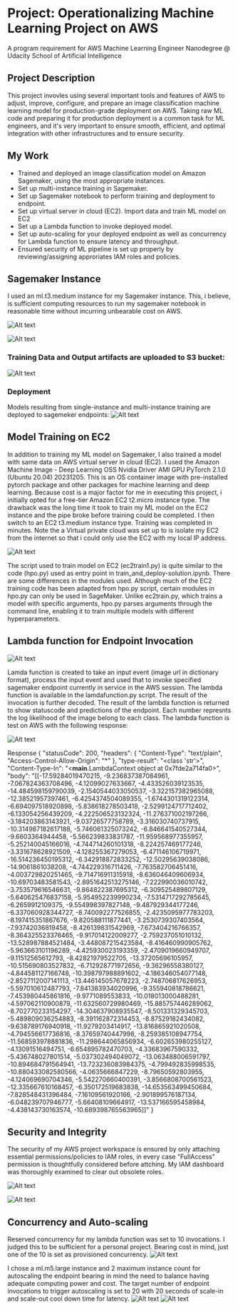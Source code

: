 # Project: Operationalizing Machine Learning Project on AWS

A program requirement for AWS Machine Learning Engineer Nanodegree @ Udacity School of Artificial Intelligence

## Project Description

This project invovles using several important tools and features of AWS to adjust, improve, configure, and prepare an image classification machine learning model for production-grade deployment on AWS. Taking raw ML code and preparing it for production deployment is a common task for ML engineers, and it's very important to ensure smooth, efficient, and optimal integration with other infrastructures and to ensure security.

## My Work

- Trained and deployed an image classification model on Amazon Sagemaker, using the most appropriate instances. 
- Set up multi-instance training in Sagemaker.
- Set up Sagemaker notebook to perform training and deployment to endpoint.
- Set up virtual server in cloud (EC2). Import data and train ML model on EC2
- Set up a Lambda function to invoke deployed model. 
- Set up auto-scaling for your deployed endpoint as well as concurrency for Lambda function to ensure latency and throughput.
- Ensured security of ML pipeline is set up properly by reviewing/assigning approriates IAM roles and policies.

## Sagemaker Instance

I used an ml.t3.medium instance for my Sagemaker instance. This, i believe, is sufficient computing resources to run my sagemaker notebook in reasonable time without incurring unbearable cost on AWS.

![Alt text](<Sagemaker Notebook instance-1.png>)

![Alt text](<Sagemaker studio-1.png>)

### Training Data and Output artifacts are uploaded to S3 bucket:
![Alt text](<S3 bucket-1.png>)

### Deployment

Models resulting from single-instance and multi-instance training are deployed to sagemeker endpoints:
![Alt text](<Sagemaker Endpoints-1.png>)


## Model Training on EC2

In addition to training my ML model on Sagemaker, I also trained a model with same data on AWS virtual server in cloud (EC2). I used the Amazon Machine Image  - Deep Learning OSS Nvidia Driver AMI GPU PyTorch 2.1.0 (Ubuntu 20.04) 20231205. This is an OS container image with pre-installed pytorch package and other packages for machine learning and deep learning. Because cost is a major factor for me in executing this project, i initially opted for a free-tier Amazon EC2 t2.micro instance type. The drawback was the long time it took to train my ML model on the EC2 instance and the pipe broke before training could be completed. I then switch to an EC2 t3.medium instance type. Training was completed in minutes. Note the a Virtual private cloud was set up to is isolate my EC2 from the internet so that i could only use the EC2 with my local IP address.

![Alt text](<Model Training on EC2-1.png>)



The script used to train model on EC2 (ec2train1.py) is quite similar to the code (hpo.py) used as entry point in train_and_deploy-solution.ipynb. There are some differences in the modules used.  Although much of the EC2 training code has been adapted from hpo.py script, certain modules in hpo.py can only be used in SageMaker. Unlike ec2train.py, which trains a model with specific arguments, hpo.py parses arguments through the command line, enabling it to train multiple models with different hyperparameters.

## Lambda function for Endpoint Invocation
![Alt text](<Lambda function-1.png>)

Lamda function is created to take an input event (image url in dictionary format), process the input event and used that to invoke specified sagemaker endpoint currently in service in the AWS session. The lambda function is available in the lamdafunction.py script. The result of the invocation is further decoded. The result of the lambda function is returned to show statuscode and predictions of the endpoint. Each number represnts the log likelihood of the image belong to each class. The lambda function is test on AWS with the following response:

![Alt text](<Lambda function test response-1.png>)

Response
{
  "statusCode": 200,
  "headers": {
    "Content-Type": "text/plain",
    "Access-Control-Allow-Origin": "*"
  },
  "type-result": "<class 'str'>",
  "Content-Type-In": "<__main__.LambdaContext object at 0x7fde2a714fa0>",
  "body": "[[-17.59284019470215, -9.236837387084961, -7.067824363708496, -4.12099027633667, -4.433526039123535, -14.484598159790039, -2.1540544033050537, -3.322157382965088, -12.38521957397461, -6.4254374504089355, -1.6744301319122314, -6.694097518920898, -5.838618278503418, -2.5299124717712402, -6.133054256439209, -4.222506523132324, -11.276371002197266, -3.184203863143921, -9.03726577758789, -3.316030740737915, -10.314987182617188, -5.746061325073242, -6.846641540527344, -9.6603364944458, -5.566239833831787, -11.959568977355957, -5.252140045166016, -4.744714260101318, -8.224257469177246, -3.331678628921509, -4.128255367279053, -6.471146106719971, -16.514236450195312, -6.342918872833252, -12.50295639038086, -14.9061861038208, -4.744229316711426, -7.763582706451416, -4.003729820251465, -9.714716911315918, -8.636046409606934, -10.69703483581543, -2.8951642513275146, -7.222990036010742, -3.753579616546631, -9.864822387695312, -6.309525489807129, -5.640625476837158, -5.954952239990234, -7.5314717292785645, -6.2659912109375, -9.554998397827148, -9.487929344177246, -6.337060928344727, -8.740092277526855, -2.4235095977783203, -8.197415351867676, -9.820588111877441, -3.2530739307403564, -7.93742036819458, -8.426139831542969, -7.673404216766357, -8.364325523376465, -9.917014122009277, -2.759237051010132, -13.528987884521484, -3.448087215423584, -8.416460990905762, -5.963663101196289, -4.425930023193359, -2.4709019660949707, -9.11512565612793, -8.42821979522705, -13.37205696105957, -10.515690803527832, -6.712928771972656, -9.36296558380127, -4.844581127166748, -10.398797988891602, -4.186346054077148, -2.8527112007141113, -13.446145057678223, -2.748706817626953, -5.597010612487793, -7.841383934020996, -9.355940818786621, -7.453980445861816, -9.9771089553833, -10.018013000488281, -4.597062110900879, -11.632560729980469, -15.885757446289062, -8.702770233154297, -14.304637908935547, -8.501331329345703, -5.489809036254883, -8.391162872314453, -8.87529182434082, -9.638789176940918, -11.9279203414917, -13.816865921020508, -4.794556617736816, -8.37659740447998, -8.259385108947754, -11.568593978881836, -11.298644065856934, -6.602653980255127, -4.13091516494751, -6.654895782470703, -4.33683967590332, -5.436748027801514, -5.037302494049072, -13.063488006591797, -10.894684791564941, -13.723236083984375, -4.799492835998535, -10.880433082580566, -4.0635666847229, -8.79650592803955, -4.124069690704346, -5.542270660400391, -3.8566808700561523, -12.335667610168457, -6.350172519683838, -14.653563499450684, -7.828548431396484, -7.16109561920166, -2.901899576187134, -6.048239707946777, -5.66408109664917, -13.537166595458984, -4.438143730163574, -10.689398765563965]]"
}

## Security and Integrity

The security of my AWS project workspace is ensured by only attaching essential permissions/policies to IAM roles, in every case "FullAccess" permission is thoughtfully considered before attching. My IAM dashboard was thoroughly examined to clear out obsolete roles.

![Alt text](<IAM Dashboard-1.png>)

![Alt text](<Lambda function role policies-1.png>)

## Concurrency and Auto-scaling

Reserved concurrency for my lambda function was set to 10 invocations. I judged this to be sufficient for a personal project. Bearing cost in mind, just one of the 10 is set as provisioned concurrency. 
![Alt text](<Lambda concurrency setting-1.png>)

I chose a ml.m5.large instance and 2 maximum instance count for autoscaling the endpoint bearing in mind the need to balance having adequate computing power and cost. The target number of endpoint invocations to trigger autoscaling is set to 20 with 20 seconds of scale-in and scale-out cool down time for latency.
![Alt text](<Endpoint Autoscaling setting1-1.png>) ![Alt text](<Endpoint Autoscaling setting2-1.png>)

